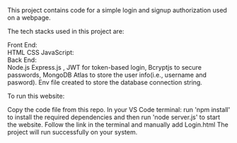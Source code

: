 This project contains code for a simple login and signup authorization used on a webpage.


The tech stacks used in this project are:

Front End: <br>
HTML
CSS 
JavaScript: <br>
Back End: <br>
Node.js Express.js ,
JWT for token-based login,
Bcryptjs to secure passwords,
MongoDB Atlas to store the user info(i.e., username and pasword).
Env file created to store the database connection string.


To run this website:

Copy the code file from this repo.
In your VS Code terminal:
run 'npm install' to install the required dependencies and then run 'node server.js' to start the website.
Follow the link in the terminal and manually add Login.html 
The project will run successfully on your system.
